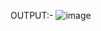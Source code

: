 OUTPUT:-
![image](https://github.com/Parv3008/Ping-Pong-Game-Using-Python-/assets/140480890/53c1c8c1-2f20-4583-bd15-b6cf6dc5a549)
